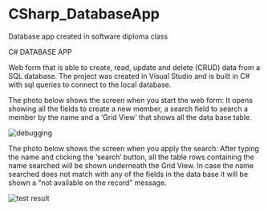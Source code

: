 # CSharp_DatabaseApp
Database app created in software diploma class


C# DATABASE APP


Web form that is able to create, read, update and delete (CRUD) data from a SQL database. The project was created in Visual Studio and is built in C# with sql queries to connect to the local database.


The photo below shows the screen when you start the web form:
It opens showing all the fields to create a new member, a search field to search a member by the name and a ‘Grid View’ that shows all the data base table.


![debugging](https://user-images.githubusercontent.com/53241664/77981838-432eb800-734e-11ea-89e2-e2da13bad476.PNG)


The photo below shows the screen when you apply the search:
After typing the name and clicking the ‘search’ button, all the table rows containing the name searched will be shown underneath the Grid View. In case the name searched does not match with any of the fields in the data base it will be shown a “not available on the record” message.


![test result](https://user-images.githubusercontent.com/53241664/77981927-740eed00-734e-11ea-96c1-0e05aec5ca2a.PNG)


